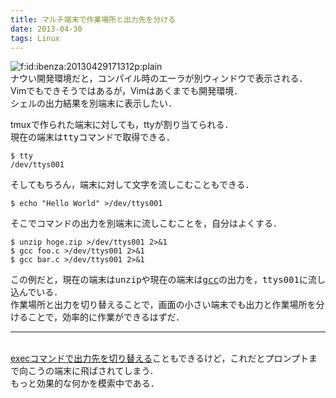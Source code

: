 ```yaml
---
title: マルチ端末で作業場所と出力先を分ける
date: 2013-04-30
tags: Linux
---
```


<span itemscope itemtype="http://schema.org/Photograph"><img src="http://cdn-ak.f.st-hatena.com/images/fotolife/i/ibenza/20130429/20130429171312.png" alt="f:id:ibenza:20130429171312p:plain" title="f:id:ibenza:20130429171312p:plain" class="hatena-fotolife" itemprop="image"></span><br />
ナウい開発環境だと，コンパイル時のエーラが別ウィンドウで表示される．<br />Vimでもできそうではあるが，Vimはあくまでも開発環境．<br />
シェルの出力結果を別端末に表示したい．

tmuxで作られた端末に対しても，ttyが割り当てられる．<br />
現在の端末は<span style="font-family:monospace">tty</span>コマンドで取得できる．

```
$ tty
/dev/ttys001
```

そしてもちろん，端末に対して文字を流しこむこともできる．

```
$ echo "Hello World" >/dev/ttys001
```

そこでコマンドの出力を別端末に流しこむことを，自分はよくする．

```
$ unzip hoge.zip >/dev/ttys001 2>&1
$ gcc foo.c >/dev/ttys001 2>&1
$ gcc bar.c >/dev/ttys001 2>&1
```

この例だと，現在の端末は<span style="font-family:monospace">unzip</span>や現在の端末は<span style="font-family:monospace"><a class="keyword" href="http://d.hatena.ne.jp/keyword/gcc">gcc</a></span>の出力を，<span style="font-family:monospace">ttys001</span>に流し込んでいる．<br />
作業場所と出力を切り替えることで，画面の小さい端末でも出力と作業場所を分けることで，効率的に作業ができるはずだ．



* * *

<br />[execコマンドで出力先を切り替える](http://linux.just4fun.biz/逆引きシェルスクリプト/設定でstdout,stderrの出力先をファイルにする.html)こともできるけど，これだとプロンプトまで向こうの端末に飛ばされてしまう．<br />
もっと効果的な何かを模索中である．